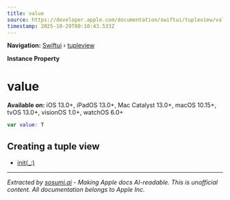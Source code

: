 ```yaml
---
title: value
source: https://developer.apple.com/documentation/swiftui/tupleview/value
timestamp: 2025-10-29T00:10:43.533Z
---
```


**Navigation:** [Swiftui](/documentation/swiftui) › [tupleview](/documentation/swiftui/tupleview)

**Instance Property**

# value

**Available on:** iOS 13.0+, iPadOS 13.0+, Mac Catalyst 13.0+, macOS 10.15+, tvOS 13.0+, visionOS 1.0+, watchOS 6.0+

```swift
var value: T
```

## Creating a tuple view

- [init(_:)](/documentation/swiftui/tupleview/init(_:))

---

*Extracted by [sosumi.ai](https://sosumi.ai) - Making Apple docs AI-readable.*
*This is unofficial content. All documentation belongs to Apple Inc.*
